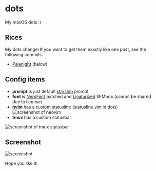 # dots
My macOS dots :)

## Rices
My dots change! If you want to get them exactly like one post, see the following commits:
- [Palenight](https://github.com/Who23/dots/tree/471552250cf9df993cd3f297166e125d84cee5eb) (below)

## Config items
- __prompt__ is just default [starship](https://starship.rs) prompt
- __font__ is [NerdFont](https://github.com/ryanoasis/nerd-fonts) patched and [Ligaturized](https://github.com/ToxicFrog/Ligaturizer) SFMono (cannot be shared due to license)
- __nvim__ has a custom statusline (statusline.vim in dots)
![screenshot of neovim](https://github.com/Who23/dots/blob/master/ex_shots/nvim.png)
- __tmux__ has a custom statusbar

![screenshot of tmux statusbar](https://github.com/Who23/dots/blob/master/ex_shots/tmux%20bar.png)

## Screenshot
![screenshot](https://github.com/Who23/dots/blob/master/ex_shots/unix%20shot.png)

Hope you like it!

